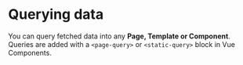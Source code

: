 # Querying data

You can query fetched data into any **Page, Template or Component**. Queries are added with a `<page-query>` or `<static-query>` block in Vue Components.
